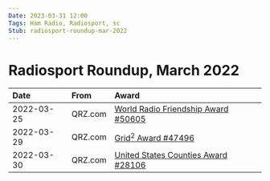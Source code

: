 ```yaml
---
Date: 2023-03-31 12:00
Tags: Ham Radio, Radiosport, sc
Stub: radiosport-roundup-mar-2022
---
```


# Radiosport Roundup, March 2022

|Date|From|Award|
|:-|:-|:-|
|2022-03-25|QRZ.com|[World Radio Friendship Award #50605](https://mihobu.github.io/mihobu.omg.lol/weblog/2022/03/W8MHB-QRZ-WRF.png)|
|2022-03-29|QRZ.com|[Grid<sup>2</sup> Award #47496](https://mihobu.github.io/mihobu.omg.lol/weblog/2022/03/W8MHB-QRZ-GRID.png)|
|2022-03-30|QRZ.com|[United States Counties Award #28106](https://mihobu.github.io/mihobu.omg.lol/weblog/2022/03/W8MHB-QRZ-USC.png)|

